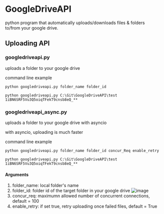 # GoogleDriveAPI

python program that automatically uploads/downloads files & folders to/from your google drive.

## Uploading API

### googledriveapi.py

uploads a folder to your google drive

command line example

```
python googledriveapi.py folder_name folder_id

python googledriveapi.py C:\Git\GoogleDriveAPI\test 1iBN6SRF5Vu3Q5oiqTFekT9cnsb8eQ_**
```


### googledriveapi_async.py

uploads a folder to your google drive with asyncio

with asyncio, uploading is much faster

command line example

```
python googledriveapi.py folder_name folder_id concur_Req enable_retry

python googledriveapi.py C:\Git\GoogleDriveAPI\test 1iBN6SRF5Vu3Q5oiqTFekT9cnsb8eQ_**
```

#### Arguments

1. folder_name: local folder's name
2. folder_id: folder id of the target folder in your google drive
![image](https://user-images.githubusercontent.com/55021961/174004565-f2a3df88-0e73-4da5-916d-b09bc94270b0.png)
3. concur_req: maximumn allowed number of concurrent connections, default = 100
4. enable_retry: if set true, retry uploading once failed files, default = True







